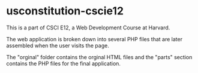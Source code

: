 # usconstitution-cscie12
This is a part of CSCI E12, a Web Development Course at Harvard.

The web application is broken down into several PHP files that are later assembled when the user visits the page.

The "orginal" folder contains the orginal HTML files and the "parts" section contains the PHP files for the final application.
